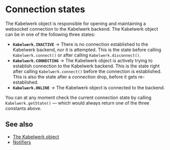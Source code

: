 # Connection states

The Kabelwerk object is responsible for opening and maintaining a websocket connection to the Kabelwerk backend. The Kabelwerk object can be in one of the following three states:

-   **`Kabelwerk.INACTIVE`** → There is no connection established to the Kabelwerk backend, nor it is attempted. This is the state before calling `Kabelwerk.connect()` or after calling `Kabelwerk.disconnect()`.
-   **`Kabelwerk.CONNECTING`** → The Kabelwerk object is actively trying to establish connection to the Kabelwerk backend. This is the state right after calling `Kabelwerk.connect()` before the connection is established. This is also the state after a connection drop, before it gets re-established.
-   **`Kabelwerk.ONLINE`** → The Kabelwerk object is connected to the backend.

You can at any moment check the current connection state by calling `Kabelwerk.getState()` — which would always return one of the three constants above.

## See also

-   [The Kabelwerk object](./kabelwerk.md)
-   [Notifiers](./notifiers.md)
